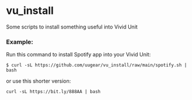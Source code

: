 # vu_install
Some scripts to install something useful into Vivid Unit

### Example:
Run this command to install Spotify app into your Vivid Unit:

`$ curl -sL https://github.com/uugear/vu_install/raw/main/spotify.sh | bash`

or use this shorter version:

`curl -sL https://bit.ly/888AA | bash`
